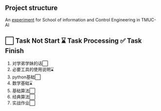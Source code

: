 ## Project structure

An [experiment](https://mubu.com/app/edit/home/17J-XCQI29C#m) for School of information and Control  Engineering in TMUC-AI

## ⬜ Task Not Start ⌛ Task Processing ✅ Task Finish

1. 对学弟学妹的话⬜
2. 必要工具的使用说明⌛
3. python基础⬜
4. 数学基础⌛
5. 基础算法⬜
6. 经典算法⬜
7. 实战作业⬜

